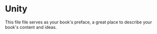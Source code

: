 # Unity

This file file serves as your book's preface, a great place to describe your book's content and ideas.
